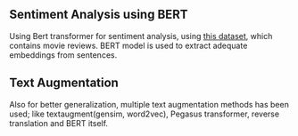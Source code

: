 ## Sentiment Analysis using BERT
Using Bert transformer for sentiment analysis, using [this dataset](https://www.kaggle.com/c/sentiment-analysis-on-movie-reviews), which contains movie reviews.
BERT model is used to extract adequate embeddings from sentences.

## Text Augmentation
Also for better generalization, multiple text augmentation methods has been used; like textaugment(gensim, word2vec),  Pegasus transformer, reverse translation and BERT itself.
